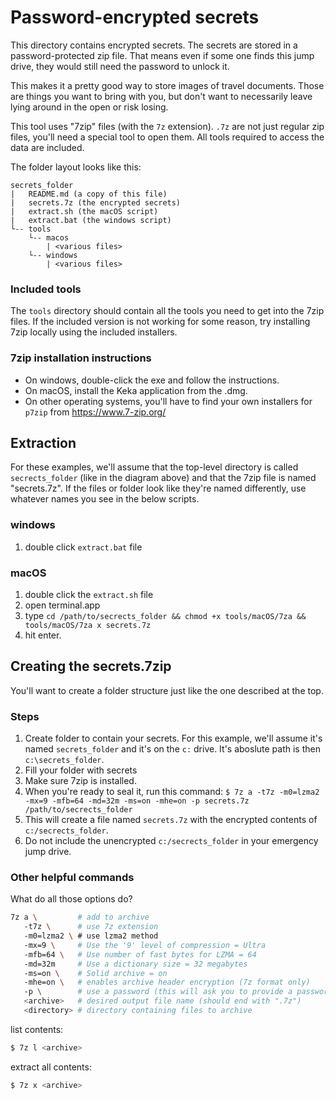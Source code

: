 # Password-encrypted secrets
This directory contains encrypted secrets. 
The secrets are stored in a password-protected zip file. 
That means even if some one finds this jump drive, they would still need the password to unlock it. 

This makes it a pretty good way to store images of travel documents. 
Those are things you want to bring with you, but don't want to necessarily leave lying around in the open or risk losing.

This tool uses "7zip" files (with the `7z` extension).
`.7z` are not just regular zip files, you'll need a special tool to open them.
All tools required to access the data are included. 

The folder layout looks like this: 
```
secrets_folder
|   README.md (a copy of this file)
|   secrets.7z (the encrypted secrets)
|   extract.sh (the macOS script)
|   extract.bat (the windows script)
└-- tools
    └-- macos
        | <various files>
    └-- windows
        | <various files>
```


### Included tools
The `tools` directory should contain all the tools you need to get into the 7zip files. 
If the included version is not working for some reason, try installing 7zip locally using the included installers. 

### 7zip installation instructions
* On windows, double-click the exe and follow the instructions.
* On macOS, install the Keka application from the .dmg.
* On other operating systems, you'll have to find your own installers for `p7zip` from https://www.7-zip.org/

## Extraction
For these examples, we'll assume that the top-level directory is called `secrects_folder` (like in the diagram above) and that the 7zip file is named "secrets.7z".
If the files or folder look like they're named differently, use whatever names you see in the below scripts.

### windows
1. double click `extract.bat` file

### macOS 
1. double click the `extract.sh` file
3. open terminal.app
4. type `cd /path/to/secrects_folder && chmod +x tools/macOS/7za && tools/macOS/7za x secrets.7z`
6. hit enter.

## Creating the secrets.7zip
You'll want to create a folder structure just like the one described at the top.

### Steps
1. Create folder to contain your secrets. For this example, we'll assume it's named `secrets_folder` and it's on the `c:` drive. It's aboslute path is then `c:\secrets_folder`.
2. Fill your folder with secrets
3. Make sure 7zip is installed.
4. When you're ready to seal it, run this command: `$ 7z a -t7z -m0=lzma2 -mx=9 -mfb=64 -md=32m -ms=on -mhe=on -p secrets.7z /path/to/secrects_folder`
5. This will create a file named `secrets.7z` with the encrypted contents of `c:/secrects_folder`.
6. Do not include the unencrypted `c:/secrects_folder` in your emergency jump drive.

### Other helpful commands
What do all those options do? 
```bash
7z a \         # add to archive
   -t7z \      # use 7z extension
   -m0=lzma2 \ # use lzma2 method
   -mx=9 \     # Use the '9' level of compression = Ultra
   -mfb=64 \   # Use number of fast bytes for LZMA = 64
   -md=32m     # Use a dictionary size = 32 megabytes
   -ms=on \    # Solid archive = on
   -mhe=on \   # enables archive header encryption (7z format only)
   -p \        # use a password (this will ask you to provide a password via prompt)
   <archive>   # desired output file name (should end with ".7z") 
   <directory> # directory containing files to archive
```

list contents:
```bash
$ 7z l <archive>
```

extract all contents:
```bash
$ 7z x <archive>
```
